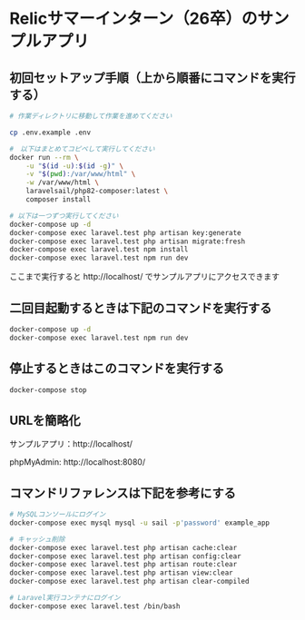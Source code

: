 # Relicサマーインターン（26卒）のサンプルアプリ

## 初回セットアップ手順（上から順番にコマンドを実行する）

```sh
# 作業ディレクトリに移動して作業を進めてください 

cp .env.example .env

#　以下はまとめてコピペして実行してください
docker run --rm \
    -u "$(id -u):$(id -g)" \
    -v "$(pwd):/var/www/html" \
    -w /var/www/html \
    laravelsail/php82-composer:latest \
    composer install

# 以下は一つずつ実行してください
docker-compose up -d
docker-compose exec laravel.test php artisan key:generate
docker-compose exec laravel.test php artisan migrate:fresh
docker-compose exec laravel.test npm install
docker-compose exec laravel.test npm run dev
```

ここまで実行すると http://localhost/ でサンプルアプリにアクセスできます

## 二回目起動するときは下記のコマンドを実行する

```sh
docker-compose up -d
docker-compose exec laravel.test npm run dev
```

## 停止するときはこのコマンドを実行する

```sh
docker-compose stop
```

## URLを簡略化
サンプルアプリ：http://localhost/

phpMyAdmin: http://localhost:8080/

## コマンドリファレンスは下記を参考にする

```sh
# MySQLコンソールにログイン
docker-compose exec mysql mysql -u sail -p'password' example_app

# キャッシュ削除
docker-compose exec laravel.test php artisan cache:clear
docker-compose exec laravel.test php artisan config:clear
docker-compose exec laravel.test php artisan route:clear
docker-compose exec laravel.test php artisan view:clear
docker-compose exec laravel.test php artisan clear-compiled

# Laravel実行コンテナにログイン
docker-compose exec laravel.test /bin/bash
```